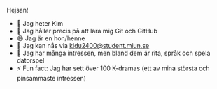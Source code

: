 Hejsan!
- 👋 Jag heter Kim
- 👀 Jag håller precis på att lära mig Git och GitHub
- 😄 Jag är en hon/henne
- 📧 Jag kan nås via kidu2400@student.miun.se
- 🌱 Jag har många intressen, men bland dem är rita, språk och spela datorspel
- ⚡ Fun fact: Jag har sett över 100 K-dramas (ett av mina största och pinsammaste intressen)

<!---
kimdude/kimdude is a ✨ special ✨ repository because its `README.md` (this file) appears on your GitHub profile.
You can click the Preview link to take a look at your changes.
--->
